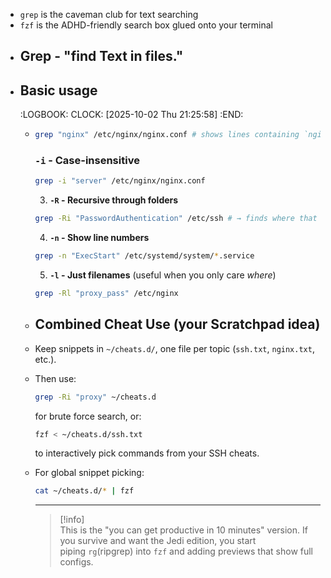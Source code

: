 - `grep` is the caveman club for text searching
- `fzf` is the ADHD-friendly search box glued onto your terminal
- ## Grep - "find Text in files."
- ## **Basic usage**
  :LOGBOOK:
  CLOCK: [2025-10-02 Thu 21:25:58]
  :END:
	- ```bash
	  grep "nginx" /etc/nginx/nginx.conf # shows lines containing `nginx`
	  ```
	  ### **`-i` - Case-insensitive**
	  
	  ```bash
	  grep -i "server" /etc/nginx/nginx.conf
	  ```
	  
	  3. **`-R` - Recursive through folders**
	  
	  ```bash
	  grep -Ri "PasswordAuthentication" /etc/ssh # → finds where that SSH option hides.
	  ```
	  
	  4. **`-n` - Show line numbers**
	  
	  ```bash
	  grep -n "ExecStart" /etc/systemd/system/*.service
	  ```
	  
	  5. **`-l` - Just filenames** (useful when you only care _where_)
	  
	  ```bash
	  grep -Rl "proxy_pass" /etc/nginx
	  ```
	- ## Combined Cheat Use (your Scratchpad idea)
	- Keep snippets in `~/cheats.d/`, one file per topic (`ssh.txt`, `nginx.txt`, etc.).
	- Then use:
	  
	    ```bash
	    grep -Ri "proxy" ~/cheats.d
	    ```
	  
	    for brute force search, or:
	  
	    ```bash
	    fzf < ~/cheats.d/ssh.txt
	    ```
	  
	    to interactively pick commands from your SSH cheats.
	- For global snippet picking:
	  
	    ```bash
	    cat ~/cheats.d/* | fzf
	    ```
	  
	  ---
	  
	  >[!info]  
	  >This is the "you can get productive in 10 minutes" version. If you survive and want the Jedi edition, you start piping `rg`(ripgrep) into `fzf` and adding previews that show full configs.